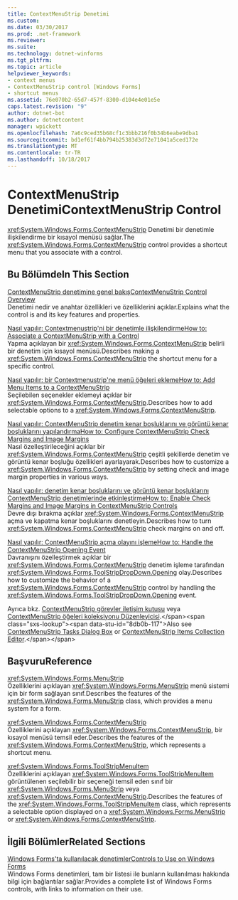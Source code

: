 ```yaml
---
title: ContextMenuStrip Denetimi
ms.custom: 
ms.date: 03/30/2017
ms.prod: .net-framework
ms.reviewer: 
ms.suite: 
ms.technology: dotnet-winforms
ms.tgt_pltfrm: 
ms.topic: article
helpviewer_keywords:
- context menus
- ContextMenuStrip control [Windows Forms]
- shortcut menus
ms.assetid: 76e070b2-65d7-457f-8300-d104e4e01e5e
caps.latest.revision: "9"
author: dotnet-bot
ms.author: dotnetcontent
manager: wpickett
ms.openlocfilehash: 7a6c9ced35b68cf1c3bbb216f0b34b6eabe9dba1
ms.sourcegitcommit: bd1ef61f4bb794b25383d3d72e71041a5ced172e
ms.translationtype: MT
ms.contentlocale: tr-TR
ms.lasthandoff: 10/18/2017
---
```

# <a name="contextmenustrip-control"></a><span data-ttu-id="8db0b-102">ContextMenuStrip Denetimi</span><span class="sxs-lookup"><span data-stu-id="8db0b-102">ContextMenuStrip Control</span></span>
<span data-ttu-id="8db0b-103"><xref:System.Windows.Forms.ContextMenuStrip> Denetimi bir denetimle ilişkilendirme bir kısayol menüsü sağlar.</span><span class="sxs-lookup"><span data-stu-id="8db0b-103">The <xref:System.Windows.Forms.ContextMenuStrip> control provides a shortcut menu that you associate with a control.</span></span>  
  
## <a name="in-this-section"></a><span data-ttu-id="8db0b-104">Bu Bölümde</span><span class="sxs-lookup"><span data-stu-id="8db0b-104">In This Section</span></span>  
 [<span data-ttu-id="8db0b-105">ContextMenuStrip denetimine genel bakış</span><span class="sxs-lookup"><span data-stu-id="8db0b-105">ContextMenuStrip Control Overview</span></span>](../../../../docs/framework/winforms/controls/contextmenustrip-control-overview.md)  
 <span data-ttu-id="8db0b-106">Denetimi nedir ve anahtar özellikleri ve özelliklerini açıklar.</span><span class="sxs-lookup"><span data-stu-id="8db0b-106">Explains what the control is and its key features and properties.</span></span>  
  
 [<span data-ttu-id="8db0b-107">Nasıl yapılır: Contextmenustrip'ni bir denetimle ilişkilendirme</span><span class="sxs-lookup"><span data-stu-id="8db0b-107">How to: Associate a ContextMenuStrip with a Control</span></span>](../../../../docs/framework/winforms/controls/how-to-associate-a-contextmenustrip-with-a-control.md)  
 <span data-ttu-id="8db0b-108">Yapma açıklayan bir <xref:System.Windows.Forms.ContextMenuStrip> belirli bir denetim için kısayol menüsü.</span><span class="sxs-lookup"><span data-stu-id="8db0b-108">Describes making a <xref:System.Windows.Forms.ContextMenuStrip> the shortcut menu for a specific control.</span></span>  
  
 [<span data-ttu-id="8db0b-109">Nasıl yapılır: bir Contextmenustrip'ne menü öğeleri ekleme</span><span class="sxs-lookup"><span data-stu-id="8db0b-109">How to: Add Menu Items to a ContextMenuStrip</span></span>](../../../../docs/framework/winforms/controls/how-to-add-menu-items-to-a-contextmenustrip.md)  
 <span data-ttu-id="8db0b-110">Seçilebilen seçenekler eklemeyi açıklar bir <xref:System.Windows.Forms.ContextMenuStrip>.</span><span class="sxs-lookup"><span data-stu-id="8db0b-110">Describes how to add selectable options to a <xref:System.Windows.Forms.ContextMenuStrip>.</span></span>  
  
 [<span data-ttu-id="8db0b-111">Nasıl yapılır: ContextMenuStrip denetim kenar boşluklarını ve görüntü kenar boşluklarını yapılandırma</span><span class="sxs-lookup"><span data-stu-id="8db0b-111">How to: Configure ContextMenuStrip Check Margins and Image Margins</span></span>](../../../../docs/framework/winforms/controls/how-to-configure-contextmenustrip-check-margins-and-image-margins.md)  
 <span data-ttu-id="8db0b-112">Nasıl özelleştirileceğini açıklar bir <xref:System.Windows.Forms.ContextMenuStrip> çeşitli şekillerde denetim ve görüntü kenar boşluğu özellikleri ayarlayarak.</span><span class="sxs-lookup"><span data-stu-id="8db0b-112">Describes how to customize a <xref:System.Windows.Forms.ContextMenuStrip> by setting check and image margin properties in various ways.</span></span>  
  
 [<span data-ttu-id="8db0b-113">Nasıl yapılır: denetim kenar boşluklarını ve görüntü kenar boşluklarını ContextMenuStrip denetimlerinde etkinleştirme</span><span class="sxs-lookup"><span data-stu-id="8db0b-113">How to: Enable Check Margins and Image Margins in ContextMenuStrip Controls</span></span>](../../../../docs/framework/winforms/controls/how-to-enable-check-margins-and-image-margins-in-contextmenustrip-controls.md)  
 <span data-ttu-id="8db0b-114">Devre dışı bırakma açıklar <xref:System.Windows.Forms.ContextMenuStrip> açma ve kapatma kenar boşluklarını denetleyin.</span><span class="sxs-lookup"><span data-stu-id="8db0b-114">Describes how to turn <xref:System.Windows.Forms.ContextMenuStrip> check margins on and off.</span></span>  
  
 [<span data-ttu-id="8db0b-115">Nasıl yapılır: ContextMenuStrip açma olayını işleme</span><span class="sxs-lookup"><span data-stu-id="8db0b-115">How to: Handle the ContextMenuStrip Opening Event</span></span>](../../../../docs/framework/winforms/controls/how-to-handle-the-contextmenustrip-opening-event.md)  
 <span data-ttu-id="8db0b-116">Davranışını özelleştirmek açıklar bir <xref:System.Windows.Forms.ContextMenuStrip> denetim işleme tarafından <xref:System.Windows.Forms.ToolStripDropDown.Opening> olay.</span><span class="sxs-lookup"><span data-stu-id="8db0b-116">Describes how to customize the behavior of a <xref:System.Windows.Forms.ContextMenuStrip> control by handling the <xref:System.Windows.Forms.ToolStripDropDown.Opening> event.</span></span>  
  
 <span data-ttu-id="8db0b-117">Ayrıca bkz. [ContextMenuStrip görevler iletişim kutusu](http://msdn.microsoft.com/library/ms233646\(v=vs.110\)) veya [ContextMenuStrip öğeleri koleksiyonu Düzenleyicisi](http://msdn.microsoft.com/library/ms233641\(v=vs.110\)).</span><span class="sxs-lookup"><span data-stu-id="8db0b-117">Also see [ContextMenuStrip Tasks Dialog Box](http://msdn.microsoft.com/library/ms233646\(v=vs.110\)) or [ContextMenuStrip Items Collection Editor](http://msdn.microsoft.com/library/ms233641\(v=vs.110\)).</span></span>  
  
## <a name="reference"></a><span data-ttu-id="8db0b-118">Başvuru</span><span class="sxs-lookup"><span data-stu-id="8db0b-118">Reference</span></span>  
 <xref:System.Windows.Forms.MenuStrip>  
 <span data-ttu-id="8db0b-119">Özelliklerini açıklayan <xref:System.Windows.Forms.MenuStrip> menü sistemi için bir form sağlayan sınıf.</span><span class="sxs-lookup"><span data-stu-id="8db0b-119">Describes the features of the <xref:System.Windows.Forms.MenuStrip> class, which provides a menu system for a form.</span></span>  
  
 <xref:System.Windows.Forms.ContextMenuStrip>  
 <span data-ttu-id="8db0b-120">Özelliklerini açıklayan <xref:System.Windows.Forms.ContextMenuStrip>, bir kısayol menüsü temsil eder.</span><span class="sxs-lookup"><span data-stu-id="8db0b-120">Describes the features of the <xref:System.Windows.Forms.ContextMenuStrip>, which represents a shortcut menu.</span></span>  
  
 <xref:System.Windows.Forms.ToolStripMenuItem>  
 <span data-ttu-id="8db0b-121">Özelliklerini açıklayan <xref:System.Windows.Forms.ToolStripMenuItem> görüntülenen seçilebilir bir seçeneği temsil eden sınıf bir <xref:System.Windows.Forms.MenuStrip> veya <xref:System.Windows.Forms.ContextMenuStrip>.</span><span class="sxs-lookup"><span data-stu-id="8db0b-121">Describes the features of the <xref:System.Windows.Forms.ToolStripMenuItem> class, which represents a selectable option displayed on a <xref:System.Windows.Forms.MenuStrip> or <xref:System.Windows.Forms.ContextMenuStrip>.</span></span>  
  
## <a name="related-sections"></a><span data-ttu-id="8db0b-122">İlgili Bölümler</span><span class="sxs-lookup"><span data-stu-id="8db0b-122">Related Sections</span></span>  
 [<span data-ttu-id="8db0b-123">Windows Forms'ta kullanılacak denetimler</span><span class="sxs-lookup"><span data-stu-id="8db0b-123">Controls to Use on Windows Forms</span></span>](../../../../docs/framework/winforms/controls/controls-to-use-on-windows-forms.md)  
 <span data-ttu-id="8db0b-124">Windows Forms denetimleri, tam bir listesi ile bunların kullanılması hakkında bilgi için bağlantılar sağlar.</span><span class="sxs-lookup"><span data-stu-id="8db0b-124">Provides a complete list of Windows Forms controls, with links to information on their use.</span></span>
